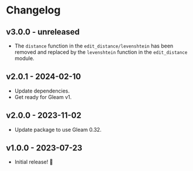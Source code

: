 # Changelog

## v3.0.0 - unreleased

- The `distance` function in the `edit_distance/levenshtein` has been removed
  and replaced by the `levenshtein` function in the `edit_distance` module.

## v2.0.1 - 2024-02-10

- Update dependencies.
- Get ready for Gleam v1.

## v2.0.0 - 2023-11-02

- Update package to use Gleam 0.32.

## v1.0.0 - 2023-07-23

- Initial release! 🎉
